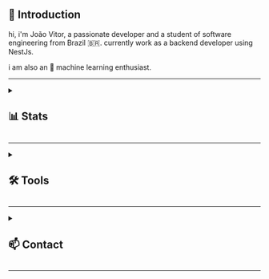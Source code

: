 <h2>👋 Introduction</h2>

hi, i'm João Vitor, a passionate developer and a student of software engineering from Brazil 🇧🇷. currently work as a backend developer using NestJs.

i am also an 🤖 machine learning enthusiast.

---

<details>
  <summary><h2>📊 Stats</h2></summary>
  
<p align="center">
  <a href="https://github.com/xjViper">
  <picture>
    <source media="(prefers-color-scheme: dark)" srcset="https://github-readme-stats.vercel.app/api?username=xjViper&theme=tokyonight&show_icons=true&hide_border=false&count_private=true&rank_icon=github">
    <img height="170" src="https://github-readme-stats.vercel.app/api?username=xjViper&theme=transparent&show_icons=true&hide_border=false&count_private=true&rank_icon=github"/>
  </picture>
  <picture>
    <source media="(prefers-color-scheme: dark)" srcset="https://github-readme-stats.vercel.app/api/top-langs/?username=xjViper&theme=tokyonight&show_icons=true&hide_border=false&layout=compact">
    <img height="170" src="https://github-readme-stats.vercel.app/api/top-langs/?username=xjViper&theme=transparent&show_icons=true&hide_border=false&layout=compact"/>
  </picture>
  <picture>
    <source media="(prefers-color-scheme: dark)" srcset="https://github-readme-stats.vercel.app/api/wakatime?username=xjViper&layout=compact&theme=tokyonight">
    <img height="340" src="https://github-readme-stats.vercel.app/api/wakatime?username=xjViper&layout=compact"/>
  </picture>
    
</p>

**this week i spent my time on:**

<!--START_SECTION:waka-->

```python
From: 28 March 2025 - To: 04 April 2025

HTML         1 hr 16 mins    ⣿⣿⣿⣿⣿⣿⣿⣿⣿⣿⣿⣿⣿⣿⣿⣿⣿⣿⣿⣿⣿⣦⣀⣀⣀   85.84 %
JavaScript   12 mins         ⣿⣿⣿⣦⣀⣀⣀⣀⣀⣀⣀⣀⣀⣀⣀⣀⣀⣀⣀⣀⣀⣀⣀⣀⣀   14.16 %
```

<!--END_SECTION:waka-->

<picture>
    <source media="(prefers-color-scheme: dark)" srcset="https://github.com/xjViper/xjViper/blob/output/github-contribution-grid-snake-dark.svg" />
    <source media="(prefers-color-scheme: light)" srcset="https://github.com/xjViper/xjViper/blob/output/github-contribution-grid-snake.svg" />
    <img alt="github-snake" src="github-snake.svg" />
</picture>
</details>

---

<details>
  <summary><h2>🛠️ Tools</h2></summary>

   <h3>👨‍💻 Technologies</h3>

  <p>
      <a href="https://github.com/search?q=user%3AxjViper+language%3Abash"><img alt="Bash" src="https://img.shields.io/badge/Bash-121011.svg?logo=gnu-bash&logoColor=white"></a>
      <a href="https://github.com/search?q=user%3AxjViper+language%3Acss"><img alt="CSS" src="https://img.shields.io/badge/CSS-1572B6.svg?logo=css3&logoColor=white"></a>
      <a href="https://github.com/search?q=user%3AxjViper+language%3Ahtml"><img alt="HTML" src="https://img.shields.io/badge/HTML-E34F26.svg?logo=html5&logoColor=white"></a>
      <a href="https://github.com/search?q=user%3AxjViper+language%3Ajavascript"><img alt="JavaScript" src="https://img.shields.io/badge/JavaScript-F7DF1E.svg?logo=javascript&logoColor=black"></a>
      <a href="#"><img alt="Jest" src="https://img.shields.io/badge/Jest-C21325.svg?logo=jest&logoColor=white"></a>
      <a href="#"><img alt="JWT" src="https://img.shields.io/badge/JWT-000000.svg?logo=jsonwebtokens&logoColor=white"></a>
      <a href="https://github.com/search?q=user%3AxjViper+language%3Amarkdown"><img alt="Markdown" src="https://img.shields.io/badge/Markdown-000000.svg?logo=markdown&logoColor=white"></a>
      <a href="https://github.com/search?q=user%3AxjViper+language%3AtypeScript"><img alt="NestJs" src="https://img.shields.io/badge/NestJs-E0234E.svg?logo=nestjs&logoColor=white"></a>
      <a href="https://github.com/search?q=user%3AxjViper+language%3Ajavascript"><img alt="Node.js" src="https://img.shields.io/badge/Node.js-43853D.svg?logo=node.js&logoColor=white"></a>
      <a href="#"><img alt="PostgreSQL" src ="https://img.shields.io/badge/PostgreSQL-316192.svg?logo=postgresql&logoColor=white"></a>
      <a href="https://github.com/search?q=user%3AxjViper+language%3Aprisma"><img alt="Prisma" src="https://img.shields.io/badge/Prisma-2D3748.svg?logo=prisma&logoColor=white"></a>
      <a href="https://github.com/search?q=user%3AxjViper+language%3Apython"><img alt="Python" src="https://img.shields.io/badge/Python-14354C.svg?logo=python&logoColor=white"></a>
      <a href="https://github.com/search?q=user%3AxjViper+language%3Apython"><img alt="Python" src="https://img.shields.io/badge/Plotly-%233F4F75.svg?logo=plotly&logoColor=white"></a>
      <a href="https://github.com/search?q=user%3AxjViper+language%3AtypeScript&type=repositories"><img alt="TypeScript" src="https://img.shields.io/badge/TypeScript-007ACC.svg?logo=typescript&logoColor=white"></a>
  </p>

  <h3>💻 Software and Tools</h3>

  <p>
      <a href="#"><img alt="Dbeaver" src="https://custom-icon-badges.demolab.com/badge/-Dbeaver-372923?logo=dbeaver-mono&logoColor=white"></a>
      <a href="#"><img alt="Discord" src="https://img.shields.io/badge/-Discord-5865F2.svg?logo=discord&logoColor=white"></a>
      <a href="#"><img alt="Git" src="https://img.shields.io/badge/Git-F05033.svg?logo=git&logoColor=white"></a>
      <a href="#"><img alt="Jupyter" src="https://img.shields.io/badge/Jupyter-F37626.svg?logo=Jupyter&logoColor=white"></a>
      <a href="#"><img alt="npm" src="https://img.shields.io/badge/npm-CB3837?logo=npm&logoColor=white"></a>
      <a href="#"><img alt="Postman" src="https://img.shields.io/badge/Postman-FF6C37?logo=postman&logoColor=white"></a>
      <a href="#"><img alt="Visual Studio Code" src="https://img.shields.io/badge/Visual%20Studio%20Code-0078d7.svg?logo=visual-studio-code&logoColor=white"></a>
  </p>
</details>

  ---
  
  <details>
    <summary><h2>📫 Contact</h2></summary>
    
   <p> 
      <a href="mailto:jvperfeito@gmail.com"><img alt="Email" src="https://img.shields.io/badge/Gmail-EA4335.svg?logo=gmail&logoColor=white"></a>
      <a href="https://www.linkedin.com/in/jvperfeito/" target="_blank"><img alt="Linkedin" src="https://img.shields.io/badge/Linkedin-0A66C2.svg?logo=linkedin&logoColor=white"></a>
   </p>
  </details>
  
  ---
